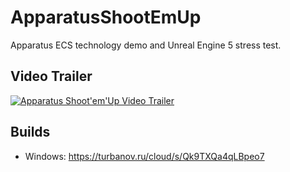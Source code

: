 # ApparatusShootEmUp

Apparatus ECS technology demo and Unreal Engine 5 stress test.

## Video Trailer

[![Apparatus Shoot'em'Up Video Trailer](https://img.youtube.com/vi/atiY5s3TOXI/0.jpg)](https://www.youtube.com/watch?v=atiY5s3TOXI)

## Builds

* Windows: https://turbanov.ru/cloud/s/Qk9TXQa4qLBpeo7
